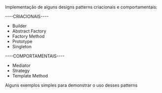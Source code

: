 Implementação de alguns designs patterns criacionais e comportamentais:

----CRIACIONAIS----

- Builder
- Abstract Factory
- Factory Method
- Prototype
- Singleton

----COMPORTAMENTAIS----

- Mediator
- Strategy
- Template Method

Alguns exemplos simples para demonstrar o uso desses patterns